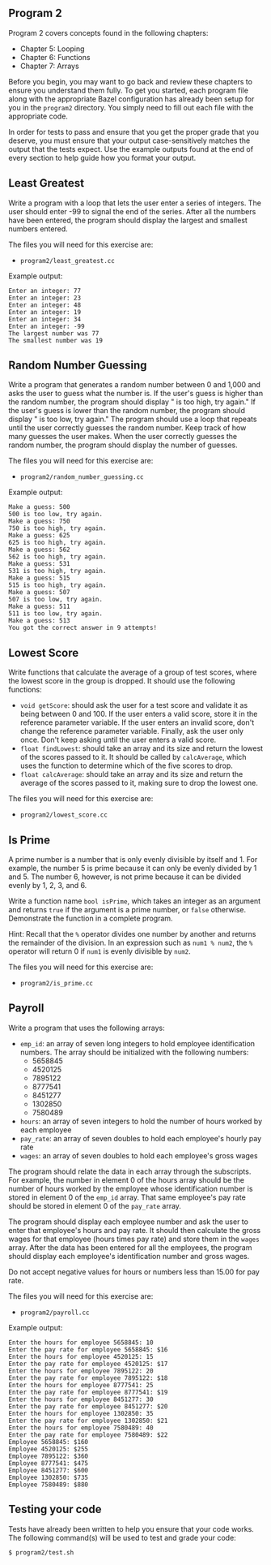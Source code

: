 Program 2
---------
Program 2 covers concepts found in the following chapters:

- Chapter 5: Looping
- Chapter 6: Functions
- Chapter 7: Arrays

Before you begin, you may want to go back and review these chapters to ensure you understand them
fully. To get you started, each program file along with the appropriate Bazel configuration has
already been setup for you in the `program2` directory. You simply need to fill out each file with
the appropriate code.

In order for tests to pass and ensure that you get the proper grade that you deserve, you must
ensure that your output case-sensitively matches the output that the tests expect. Use the example
outputs found at the end of every section to help guide how you format your output.

Least Greatest
--------------
Write a program with a loop that lets the user enter a series of integers. The user should enter -99
to signal the end of the series. After all the numbers have been entered, the program should display
the largest and smallest numbers entered.

The files you will need for this exercise are:

- `program2/least_greatest.cc`

Example output:

    Enter an integer: 77
    Enter an integer: 23
    Enter an integer: 48
    Enter an integer: 19
    Enter an integer: 34
    Enter an integer: -99
    The largest number was 77
    The smallest number was 19

Random Number Guessing
----------------------
Write a program that generates a random number between 0 and 1,000 and asks the user to guess what
the number is. If the user's guess is higher than the random number, the program should display
"<number> is too high, try again." If the user's guess is lower than the random number, the program
should display "<number> is too low, try again." The program should use a loop that repeats until
the user correctly guesses the random number. Keep track of how many guesses the user makes. When
the user correctly guesses the random number, the program should display the number of guesses.

The files you will need for this exercise are:

- `program2/random_number_guessing.cc`

Example output:

    Make a guess: 500
    500 is too low, try again.
    Make a guess: 750
    750 is too high, try again.
    Make a guess: 625
    625 is too high, try again.
    Make a guess: 562
    562 is too high, try again.
    Make a guess: 531
    531 is too high, try again.
    Make a guess: 515
    515 is too high, try again.
    Make a guess: 507
    507 is too low, try again.
    Make a guess: 511
    511 is too low, try again.
    Make a guess: 513
    You got the correct answer in 9 attempts!

Lowest Score
------------
Write functions that calculate the average of a group of test scores, where the lowest score in the
group is dropped. It should use the following functions:

- `void getScore`: should ask the user for a test score and validate it as being between 0 and
  100. If the user enters a valid score, store it in the reference parameter variable. If the user
   enters an invalid score, don't change the reference parameter variable. Finally, ask the user
   only once. Don't keep asking until the user enters a valid score.
- `float findLowest`: should take an array and its size and return the lowest of the scores passed
  to it. It should be called by `calcAverage`, which uses the function to determine which of the
  five scores to drop.
- `float calcAverage`: should take an array and its size and return the average of the scores
  passed to it, making sure to drop the lowest one.

The files you will need for this exercise are:

- `program2/lowest_score.cc`

Is Prime
--------
A prime number is a number that is only evenly divisible by itself and 1. For example, the number 5
is prime because it can only be evenly divided by 1 and 5. The number 6, however, is not prime
because it can be divided evenly by 1, 2, 3, and 6.

Write a function name `bool isPrime`, which takes an integer as an argument and returns `true` if
the argument is a prime number, or `false` otherwise. Demonstrate the function in a complete
program.

Hint: Recall that the `%` operator divides one number by another and returns the remainder of the
division. In an expression such as `num1 % num2`, the `%` operator will return 0 if `num1` is evenly
divisible by `num2`.

The files you will need for this exercise are:

- `program2/is_prime.cc`

Payroll
-------
Write a program that uses the following arrays:

- `emp_id`: an array of seven long integers to hold employee identification numbers.
    The array should be initialized with the following numbers:
    - 5658845
    - 4520125
    - 7895122
    - 8777541
    - 8451277
    - 1302850
    - 7580489
- `hours`: an array of seven integers to hold the number of hours worked by each
    employee
- `pay_rate`: an array of seven doubles to hold each employee's hourly pay rate
- `wages`: an array of seven doubles to hold each employee's gross wages

The program should relate the data in each array through the subscripts. For example, the number in
element 0 of the hours array should be the number of hours worked by the employee whose
identification number is stored in element 0 of the `emp_id` array. That same employee's pay rate
should be stored in element 0 of the `pay_rate` array.

The program should display each employee number and ask the user to enter that employee's hours and
pay rate. It should then calculate the gross wages for that employee (hours times pay rate) and
store them in the `wages` array. After the data has been entered for all the employees, the
program should display each employee's identification number and gross wages.

Do not accept negative values for hours or numbers less than 15.00 for pay rate.

The files you will need for this exercise are:

- `program2/payroll.cc`

Example output:

    Enter the hours for employee 5658845: 10
    Enter the pay rate for employee 5658845: $16
    Enter the hours for employee 4520125: 15
    Enter the pay rate for employee 4520125: $17
    Enter the hours for employee 7895122: 20
    Enter the pay rate for employee 7895122: $18
    Enter the hours for employee 8777541: 25
    Enter the pay rate for employee 8777541: $19
    Enter the hours for employee 8451277: 30
    Enter the pay rate for employee 8451277: $20
    Enter the hours for employee 1302850: 35
    Enter the pay rate for employee 1302850: $21
    Enter the hours for employee 7580489: 40
    Enter the pay rate for employee 7580489: $22
    Employee 5658845: $160
    Employee 4520125: $255
    Employee 7895122: $360
    Employee 8777541: $475
    Employee 8451277: $600
    Employee 1302850: $735
    Employee 7580489: $880

Testing your code
-----------------
Tests have already been written to help you ensure that your code works. The following command(s)
will be used to test and grade your code:

    $ program2/test.sh
